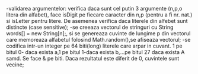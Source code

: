 -validarea argumentelor: verifica daca sunt cel putin 3 argumente (n,p,o litera din alfabet), face isDigit pe fiecare caracter din n,p (pentru a fi nr. nat.) si isLetter pentru litere. De asemenea verifica daca literele din alfebet sunt distincte (case sensitive);
-se creeaza vectorul de stringuri cu String words[] = new String[n];, si se genereaza cuvinte de lungime p din vectorul care memoreaza alfabetul folosind Math.random(),se afiseaza vectorul;
-se codifica intr-un integer pe 64 biti(long) literele care arpar in cuvant. 1 pe bitul 0- daca exista a,1 pe bitul 1-daca exista b,...pe bitul 27 daca exista A samd. Se face & pe biti. Daca rezultatul este diferit de 0, cuvintele sunt vecine;
